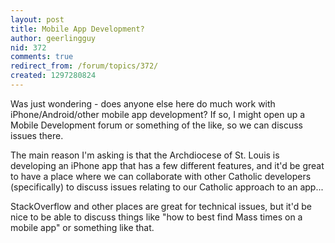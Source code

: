 ```yaml
---
layout: post
title: Mobile App Development?
author: geerlingguy
nid: 372
comments: true
redirect_from: /forum/topics/372/
created: 1297280824
---
```

<p>Was just wondering - does anyone else here do much work with iPhone/Android/other mobile app development? If so, I might open up a Mobile Development forum or something of the like, so we can discuss issues there.</p>
<p>The main reason I'm asking is that the Archdiocese of St. Louis is developing an iPhone app that has a few different features, and it'd be great to have a place where we can collaborate with other Catholic developers (specifically) to discuss issues relating to our Catholic approach to an app...</p>
<p>StackOverflow and other places are great for technical issues, but it'd be nice to be able to discuss things like "how to best find Mass times on a mobile app" or something like that.</p>
